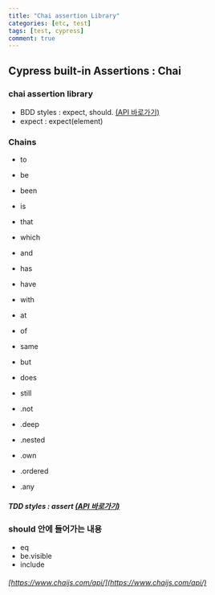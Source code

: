 ```yaml
---
title: "Chai assertion Library"
categories: [etc, test]
tags: [test, cypress]
comment: true
---
```


## Cypress built-in Assertions : Chai

### chai assertion library
- BDD styles : expect, should. [(API 바로가기)](https://www.chaijs.com/api/bdd/)
- expect : expect(element)

### Chains

- to
- be
- been
- is
- that
- which
- and
- has
- have
- with
- at
- of
- same
- but
- does
- still

- .not
- .deep
- .nested
- .own
- .ordered
- .any

##### TDD styles : assert [(API 바로가기)](https://www.chaijs.com/api/assert/)


### should 안에 들어가는 내용

- eq
- be.visible
- include

###### [https://www.chaijs.com/api/](https://www.chaijs.com/api/)
